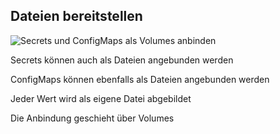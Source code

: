## Dateien bereitstellen

![Secrets und ConfigMaps als Volumes anbinden](120_kubernetes/12_volumes/files.drawio.svg) <!-- .element: style="float: right; width: 8em;" -->

Secrets können auch als Dateien angebunden werden

ConfigMaps können ebenfalls als Dateien angebunden werden

Jeder Wert wird als eigene Datei abgebildet

Die Anbindung geschieht über Volumes
